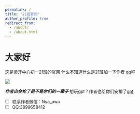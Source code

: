 ```yaml
---
permalink: /
title: "21班官网"
author_profile: true
redirect_from: 
  - /about/
  - /about.html
---
```


# 大家好

这是梁开中心初一21班的官网
什么不知道什么是21班加一下作者
[qq](www.qq.com)吧


![](/imgs/2024-11-24/moxsbvvsYaSKuwvI.png)


***作者出金枪了是不是你们的一辈子***
想玩gpt？作者也给你们安排了[gpt](https://api35.pxj123.cn/)

 - [ ] 联系作者微信：Nya_awa
 - [ ] QQ:3899658412
